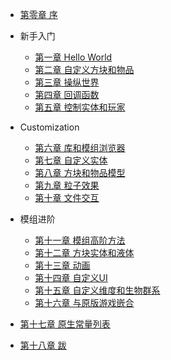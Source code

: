 <!-- docs/_sidebar.md -->
- [第零章 序](ch0.md)

- 新手入门

  - [第一章 Hello World](ch1.md)
  - [第二章 自定义方块和物品](ch2.md)
  - [第三章 操纵世界](ch3.md)
  - [第四章 回调函数](ch4.md)
  - [第五章 控制实体和玩家](ch5.md)

- Customization

  - [第六章 库和模组浏览器](ch6.md)
  - [第七章 自定义实体](ch7.md)
  - [第八章 方块和物品模型](ch8.md)
  - [第九章 粒子效果](ch9.md)
  - [第十章 文件交互](ch10.md)

- 模组进阶

  - [第十一章 模组高阶方法](ch11.md)
  - [第十二章 方块实体和液体](ch120.md)
  - [第十三章 动画](ch13.md)
  - [第十四章 自定义UI](ch14.md)
  - [第十五章 自定义维度和生物群系](ch15.md)
  - [第十六章 与原版游戏嵌合](ch16.md)

- [第十七章 原生常量列表](ch17.md)
- [第十八章 跋](ch18.md)
